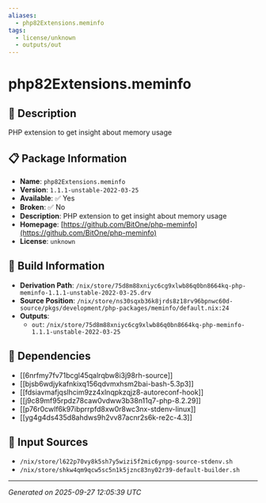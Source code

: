 ```yaml
---
aliases:
  - php82Extensions.meminfo
tags:
  - license/unknown
  - outputs/out
---
```


# php82Extensions.meminfo

## 📝 Description

PHP extension to get insight about memory usage

## 📋 Package Information

- **Name**: `php82Extensions.meminfo`
- **Version**: `1.1.1-unstable-2022-03-25`
- **Available**: ✅ Yes
- **Broken**: ✅ No
- **Description**: PHP extension to get insight about memory usage
- **Homepage**: [https://github.com/BitOne/php-meminfo](https://github.com/BitOne/php-meminfo)
- **License**: `unknown`

## 🔧 Build Information

- **Derivation Path**: `/nix/store/75d8m88xniyc6cg9xlwb86q0bn8664kq-php-meminfo-1.1.1-unstable-2022-03-25.drv`
- **Source Position**: `/nix/store/ns30sqxb36k8jrds8z18rv96bpnwc60d-source/pkgs/development/php-packages/meminfo/default.nix:24`
- **Outputs**:
  - `out`:  `/nix/store/75d8m88xniyc6cg9xlwb86q0bn8664kq-php-meminfo-1.1.1-unstable-2022-03-25`

## 🔗 Dependencies

- [[6nrfmy7fv71bcgl45qalrqbw8i3j98rh-source]]
- [[bjsb6wdjykafnkixq156qdvmxhsm2bai-bash-5.3p3]]
- [[fdsiavmafjqslhcim9zz4xlnqpkzqjz8-autoreconf-hook]]
- [[j9c89mf95rpdz78caw0vdww3b38n11q7-php-8.2.29]]
- [[p76r0cwlf6k97ibprrpfd8xw0r8wc3nx-stdenv-linux]]
- [[yg4g4ds435d8ahdws9h2vv87acnr2s6k-re2c-4.3]]

## 📁 Input Sources

- `/nix/store/l622p70vy8k5sh7y5wizi5f2mic6ynpg-source-stdenv.sh`
- `/nix/store/shkw4qm9qcw5sc5n1k5jznc83ny02r39-default-builder.sh`

---
*Generated on 2025-09-27 12:05:39 UTC*
